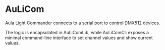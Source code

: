 # AuLiCom
Aula Light Commander connects to a serial port to control DMX512 devices.

The logic is encapsulated in AuLiComLib, while AuLiComCli exposes a minimal command-line interface to set channel values and show current values.